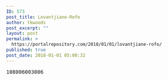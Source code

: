 ```yaml
---
ID: 573
post_title: Lovantjiane-Rofo
author: tkwoods
post_excerpt: ""
layout: post
permalink: >
  https://portalrepository.com/2018/01/01/lovantjiane-rofo/
published: true
post_date: 2018-01-01 05:00:32
---
```

<pre>108006003006</pre>